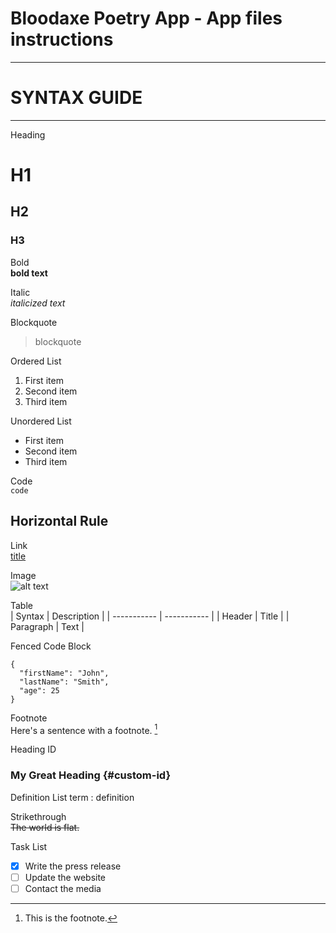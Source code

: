 # Bloodaxe Poetry App - App files instructions





---
# SYNTAX GUIDE
---

Heading	
# H1
## H2
### H3

Bold	
**bold text**

Italic	
*italicized text*

Blockquote	
> blockquote

Ordered List	
1. First item
2. Second item
3. Third item

Unordered List	
- First item
- Second item
- Third item

Code	
`code`

Horizontal Rule	
---

Link	
[title](https://www.example.com)

Image	
![alt text](image.jpg)


Table	
| Syntax | Description |
| ----------- | ----------- |
| Header | Title |
| Paragraph | Text |

Fenced Code Block	
```
{
  "firstName": "John",
  "lastName": "Smith",
  "age": 25
}
```

Footnote	
Here's a sentence with a footnote. [^1]

[^1]: This is the footnote.

Heading ID	
### My Great Heading {#custom-id}

Definition List	
term
: definition

Strikethrough	
~~The world is flat.~~

Task List	
- [x] Write the press release
- [ ] Update the website
- [ ] Contact the media